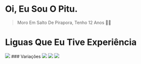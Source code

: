 # Oi, Eu Sou O Pitu.

> Moro Em Salto De Pirapora, Tenho 12 Anos 🎉✨

# Liguas Que Eu Tive Experiência
<img src="https://skillicons.dev/icons?i=php,nodejs,python&theme=dark"/>
### Variações
<img src="https://www.google.com/imgres?q=pocketmine&imgurl=https%3A%2F%2Favatars.githubusercontent.com%2Fu%2F3150836%3Fs%3D280%26v%3D4&imgrefurl=https%3A%2F%2Fgithub.com%2FPocketMine&docid=g0vei2ggMFYEtM&tbnid=nxKtxAvZ14nvhM&vet=12ahUKEwjo_vyyg_CFAxWsHbkGHeCVAykQM3oECBUQAA..i&w=280&h=280&hcb=2&ved=2ahUKEwjo_vyyg_CFAxWsHbkGHeCVAykQM3oECBUQAA"/>
<img src="https://www.google.com/imgres?q=discordjs&imgurl=https%3A%2F%2Favatars.githubusercontent.com%2Fu%2F26492485%3Fs%3D280%26v%3D4&imgrefurl=https%3A%2F%2Fgithub.com%2Fdiscordjs&docid=zwhxqSfR3Q5FfM&tbnid=QeDugTcky1NSFM&vet=12ahUKEwi6x5XRg_CFAxXLI7kGHbvrADYQM3oECBMQAA..i&w=280&h=280&hcb=2&ved=2ahUKEwi6x5XRg_CFAxXLI7kGHbvrADYQM3oECBMQAA"/>
<img src="https://www.google.com/imgres?q=discordpy&imgurl=https%3A%2F%2Fimages.opencollective.com%2Fdiscordpy%2F25fb26d%2Flogo%2F256.png&imgrefurl=https%3A%2F%2Fopencollective.com%2Fdiscordpy&docid=TPMi1KiP5A0jpM&tbnid=5W1tRzkEWmzqQM&vet=12ahUKEwig7J3eg_CFAxX-K7kGHePBDVgQM3oECBkQAA..i&w=256&h=256&hcb=2&ved=2ahUKEwig7J3eg_CFAxX-K7kGHePBDVgQM3oECBkQAA"/>
